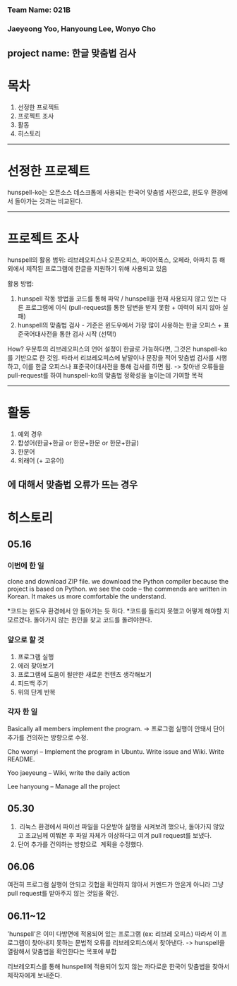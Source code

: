 
### Team Name: 021B
### Jaeyeong Yoo, Hanyoung Lee, Wonyo Cho


project name: 한글 맞춤법 검사
--------------------------------------------
# 목차

1. 선정한 프로젝트
2. 프로젝트 조사
3. 활동
4. 히스토리


--------------------------------------------

# 선정한 프로젝트

hunspell-ko는 오픈소스 데스크톱에 사용되는 한국어 맞춤법 사전으로, 윈도우 환경에서 돌아가는 것과는 비교된다.

--------------------------------------------

# 프로젝트 조사

hunspell의 활용 범위: 리브레오피스나 오픈오피스, 파이어폭스, 오페라, 아파치 등 해외에서 제작된 프로그램에 한글을 지원하기 위해 사용되고 있음

활용 방법:
1. hunspell 작동 방법을 코드를 통해 파악 / hunspell을 현재 사용되지 않고 있는 다른 프로그램에 이식 (pull-request를 통한 답변을 받지 못함 + 여력이 되지 않아 실패)
2. hunspell의 맞춤법 검사 - 기준은 윈도우에서 가장 많이 사용하는 한글 오피스 + 표준국어대사전을 통한 검사 시작 (선택!)

How?
우분투의 리브레오피스의 언어 설정이 한글로 가능하다면, 그것은 hunspell-ko를 기반으로 한 것임. 따라서 리브레오피스에 낱말이나 문장을 적어 맞춤법 검사를 시행하고, 이를 한글 오피스나 표준국어대사전을 통해 검사를 하면 됨.
-> 찾아낸 오류들을 pull-request를 하여 hunspell-ko의 맞춤법 정확성을 높이는데 기여할 목적


---------------------------------------------

# 활동

1. 예외 경우
2. 합성어(한글+한글 or 한문+한문 or 한문+한글)
3. 한문어
4. 외래어 (+ 고유어)

에 대해서 맞춤법 오류가 뜨는 경우
--------------------------------------------------------------
# 히스토리

## 05.16

### 이번에 한 일

clone and download ZIP file.
we download the Python compiler because the project is based on Python.
we see the code – the commends are written in Korean. It makes us more comfortable the understand.

*코드는 윈도우 환경에서 안 돌아가는 듯 하다.
*코드를 돌리지 못했고 어떻게 해야할 지 모르겠다. 돌아가지 않는 원인을 찾고 코드를 돌려야한다.



### 앞으로 할 것

1. 프로그램 실행
2. 에러 찾아보기
3. 프로그램에 도움이 될만한 새로운 컨텐츠 생각해보기
4. 피드백 주기
5. 위의 단계 반복


### 각자 한 일

Basically all members implement the program.
-> 프로그램 실행이 안돼서 단어 추가를 건의하는 방향으로 수정.

Cho wonyi – Implement the program in Ubuntu. Write issue and Wiki. Write README.

Yoo jaeyeung – Wiki, write the daily action 

Lee hanyoung – Manage all the project




## 05.30

1.  리눅스 환경에서 파이선 파일을 다운받아 실행을 시켜보려 했으나, 돌아가지 않았고 조교님께 여쭤본 후 파일 자체가 이상하다고 여겨 pull request를 보냈다.
2. 단어 추가를 건의하는 방향으로  계획을 수정했다.




## 06.06

 여전히 프로그램 실행이 안되고 깃헙을 확인하지 않아서 커멘드가 안온게 아니라 그냥 pull request를 받아주지 않는 것임을 확인.
 
 

## 06.11~12

'hunspell'은 이미 다방면에 적용되어 있는 프로그램 (ex: 리브레 오피스) 따라서 이 프로그램이 찾아내지 못하는 문법적 오류를 리브레오피스에서 찾아낸다.  -> hunspell을 열람해서 맞춤법을 확인한다는 목표에 부합

리브레오피스를 통해 hunspell에 적용되어 있지 않는 까다로운 한국어 맞춤법을 찾아서 제작자에게 보내준다.
